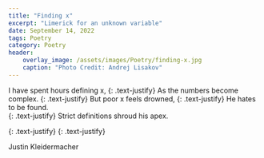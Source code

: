 ```yaml
---
title: "Finding x"
excerpt: "Limerick for an unknown variable"
date: September 14, 2022
tags: Poetry
category: Poetry
header:
    overlay_image: /assets/images/Poetry/finding-x.jpg
    caption: "Photo Credit: Andrej Lisakov"
---
```


I have spent hours defining x, 
{: .text-justify}
As the numbers become complex. 
{: .text-justify}
But poor x feels drowned, 
{: .text-justify}
He hates to be found.  
{: .text-justify}
Strict definitions shroud his apex. 

{: .text-justify}
{: .text-justify}

Justin Kleidermacher